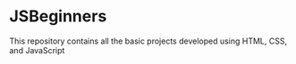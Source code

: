 # JSBeginners
This repository contains all the basic projects developed using HTML, CSS, and JavaScript
